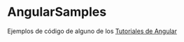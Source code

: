# AngularSamples

Ejemplos de código de alguno de los [Tutoriales de Angular](https://chuidiang.org/index.php?title=Categor%C3%ADa:Angular)